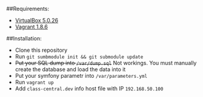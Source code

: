 
##Requirements:

* [VirtualBox 5.0.26](https://www.virtualbox.org/wiki/Downloads) 
* [Vagrant 1.8.6](https://www.vagrantup.com/docs/installation/)

##Installation:

* Clone this repository
* Run `git sumbmodule init && git submodule update`
* ~~Put your SQL dump into `/var/dump.sql`~~ Not workings. You must manually create the database and load the data into it
* Put your symfony parametr into `/var/parameters.yml`
* Run `vagrant up` 
* Add `class-central.dev` info host file with IP `192.168.50.100`

##